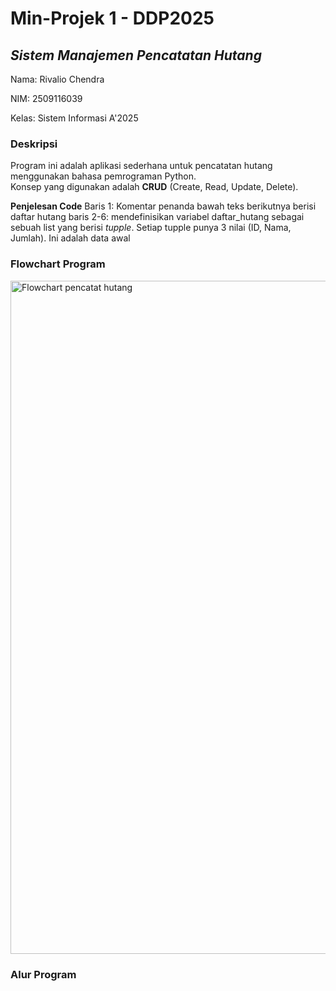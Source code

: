 # Min-Projek 1 - DDP2025
## _Sistem Manajemen Pencatatan Hutang_

Nama: Rivalio Chendra

NIM: 2509116039

Kelas: Sistem Informasi A'2025

### Deskripsi
Program ini adalah aplikasi sederhana untuk pencatatan hutang menggunakan bahasa pemrograman Python.  
Konsep yang digunakan adalah **CRUD** (Create, Read, Update, Delete).

**Penjelesan Code**
Baris 1: Komentar penanda bawah teks berikutnya berisi daftar hutang
baris 2-6: mendefinisikan variabel daftar_hutang sebagai sebuah list yang berisi _tupple_. Setiap tupple punya 3 nilai (ID, Nama, Jumlah). Ini adalah data awal


### Flowchart Program
<img width="1451" height="1077" alt="Flowchart pencatat hutang" src="https://github.com/user-attachments/assets/e9513a0c-f39f-4aa3-b489-86c82be86245" />

### Alur Program
